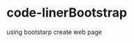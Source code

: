 # code-linerBootstrap
using bootstarp create web page


<!-- <h3> link for preview - https://milandudhat.github.io/code-linerBootstrap/ </h3> -->
